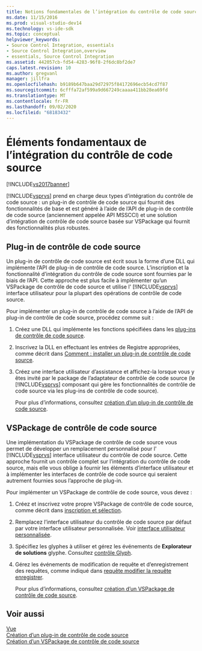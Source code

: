 ```yaml
---
title: Notions fondamentales de l’intégration du contrôle de code source | Microsoft Docs
ms.date: 11/15/2016
ms.prod: visual-studio-dev14
ms.technology: vs-ide-sdk
ms.topic: conceptual
helpviewer_keywords:
- Source Control Integration, essentials
- Source Control Integration,overview
- essentials, Source Control Integration
ms.assetid: 442057cb-fd54-4283-96f8-2f6dc8bf2de7
caps.latest.revision: 10
ms.author: gregvanl
manager: jillfra
ms.openlocfilehash: b9189b647baa29d72975f84172696ecb54cd7f87
ms.sourcegitcommit: 6cfffa72af599a9d667249caaaa411bb28ea69fd
ms.translationtype: MT
ms.contentlocale: fr-FR
ms.lasthandoff: 09/02/2020
ms.locfileid: "68183432"
---
```

# <a name="source-control-integration-essentials"></a>Éléments fondamentaux de l’intégration du contrôle de code source
[!INCLUDE[vs2017banner](../../includes/vs2017banner.md)]

[!INCLUDE[vsprvs](../../includes/vsprvs-md.md)] prend en charge deux types d’intégration du contrôle de code source : un plug-in de contrôle de code source qui fournit des fonctionnalités de base et est généré à l’aide de l’API de plug-in de contrôle de code source (anciennement appelée API MSSCCI) et une solution d’intégration de contrôle de code source basée sur VSPackage qui fournit des fonctionnalités plus robustes.  
  
## <a name="source-control-plug-in"></a>Plug-in de contrôle de code source  
 Un plug-in de contrôle de code source est écrit sous la forme d’une DLL qui implémente l’API de plug-in de contrôle de code source. L’inscription et la fonctionnalité d’intégration du contrôle de code source sont fournies par le biais de l’API. Cette approche est plus facile à implémenter qu’un VSPackage de contrôle de code source et utilise l' [!INCLUDE[vsprvs](../../includes/vsprvs-md.md)] interface utilisateur pour la plupart des opérations de contrôle de code source.  
  
 Pour implémenter un plug-in de contrôle de code source à l’aide de l’API de plug-in de contrôle de code source, procédez comme suit :  
  
1. Créez une DLL qui implémente les fonctions spécifiées dans les [plug-ins de contrôle de code source](../../extensibility/source-control-plug-ins.md).  
  
2. Inscrivez la DLL en effectuant les entrées de Registre appropriées, comme décrit dans [Comment : installer un plug-in de contrôle de code source](../../extensibility/internals/how-to-install-a-source-control-plug-in.md).  
  
3. Créez une interface utilisateur d’assistance et affichez-la lorsque vous y êtes invité par le package de l’adaptateur de contrôle de code source (le [!INCLUDE[vsprvs](../../includes/vsprvs-md.md)] composant qui gère les fonctionnalités de contrôle de code source via les plug-ins de contrôle de code source).  
  
   Pour plus d’informations, consultez [création d’un plug-in de contrôle de code source](../../extensibility/internals/creating-a-source-control-plug-in.md).  
  
## <a name="source-control-vspackage"></a>VSPackage de contrôle de code source  
 Une implémentation du VSPackage de contrôle de code source vous permet de développer un remplacement personnalisé pour l' [!INCLUDE[vsprvs](../../includes/vsprvs-md.md)] interface utilisateur du contrôle de code source. Cette approche fournit un contrôle complet sur l’intégration du contrôle de code source, mais elle vous oblige à fournir les éléments d’interface utilisateur et à implémenter les interfaces de contrôle de code source qui seraient autrement fournies sous l’approche de plug-in.  
  
 Pour implémenter un VSPackage de contrôle de code source, vous devez :  
  
1. Créez et inscrivez votre propre VSPackage de contrôle de code source, comme décrit dans [inscription et sélection](../../extensibility/internals/registration-and-selection-source-control-vspackage.md).  
  
2. Remplacez l’interface utilisateur du contrôle de code source par défaut par votre interface utilisateur personnalisée. Voir [interface utilisateur personnalisée](../../extensibility/internals/custom-user-interface-source-control-vspackage.md).  
  
3. Spécifiez les glyphes à utiliser et gérez les événements de **Explorateur de solutions** glyphe. Consultez [contrôle Glyph](../../extensibility/internals/glyph-control-source-control-vspackage.md).  
  
4. Gérez les événements de modification de requête et d’enregistrement des requêtes, comme indiqué dans [requête modifier la requête enregistrer](../../extensibility/internals/query-edit-query-save-source-control-vspackage.md).  
  
   Pour plus d’informations, consultez [création d’un VSPackage de contrôle de code source](../../extensibility/internals/creating-a-source-control-vspackage.md).  
  
## <a name="see-also"></a>Voir aussi  
 [Vue](../../extensibility/internals/source-control-integration-overview.md)   
 [Création d’un plug-in de contrôle de code source](../../extensibility/internals/creating-a-source-control-plug-in.md)   
 [Création d’un VSPackage de contrôle de code source](../../extensibility/internals/creating-a-source-control-vspackage.md)

